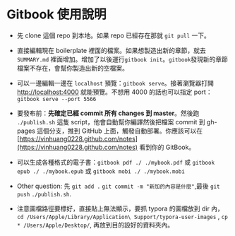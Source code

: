 # Gitbook 使用說明

- 先 clone 這個 repo 到本地。如果 repo 已經存在那就 `git pull` 一下。

- 直接編輯現在 boilerplate 裡面的檔案。如果想製造出新的章節，就去 `SUMMARY.md` 裡面增加。增加了以後運行`gitbook init`。`gitbook`發現新的章節檔案不存在，會幫你製造出新的空檔案。

- 可以一邊編輯一邊在 `localhost` 預覽：`gitbook serve`。接著瀏覽器打開 [http://localhost:4000](http://localhost:4000/) 就能預覽。不想用 4000 的話也可以指定 port： `gitbook serve --port 5566`

- 要發布前：**先確定已經 commit 所有 changes 到 master**。然後跑 `./publish.sh` 這隻 script，他會自動幫你編譯然後把檔案 commit 到 gh-pages 這個分支，推到 GitHub 上面，觸發自動部署。你應該可以在 [https://vinhuang0228.github.com/notes](https://vinhuang0228.github.com/notes) 看到你的 GitBook。

- 可以生成各種格式的電子書：`gitbook pdf ./ ./mybook.pdf` 或 `gitbook epub ./ ./mybook.epub` 或 `gitbook mobi ./ ./mybook.mobi`

- Other question: 先 `git add .` `git commit -m "新加的內容是什麼"`,最後 `git push` `./publish.sh`.

- 注意圖檔路徑要標好，直接貼上無法顯示，要抓 typora 的圖檔放到 dir 內， `cd /Users/Apple/Library/Application\ Support/typora-user-images` , `cp * /Users/Apple/Desktop/`, 再放到目的設好的資料夾內。
